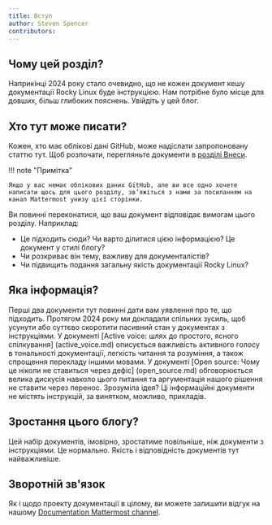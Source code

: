 ```yaml
---
title: Вступ
author: Steven Spencer
contributors:
---
```


## Чому цей розділ?

Наприкінці 2024 року стало очевидно, що не кожен документ кешу документації Rocky Linux буде інструкцією. Нам потрібне було місце для довших, більш глибоких пояснень. Увійдіть у цей блог.

## Хто тут може писати?

Кожен, хто має облікові дані GitHub, може надіслати запропоновану статтю тут. Щоб розпочати, перегляньте документи в [розділі Внеси](https://docs.rockylinux.org/guides/contribute/).

!!! note "Примітка"

```
Якщо у вас немає облікових даних GitHub, але ви все одно хочете написати щось для цього розділу, зв’яжіться з нами за посиланням на канал Mattermost унизу цієї сторінки.
```

Ви повинні переконатися, що ваш документ відповідає вимогам цього розділу. Наприклад:

- Це підходить сюди? Чи варто ділитися цією інформацією? Це документ у стилі блогу?
- Чи розкриває він тему, важливу для документалістів?
- Чи підвищить подання загальну якість документації Rocky Linux?

## Яка інформація?

Перші два документи тут повинні дати вам уявлення про те, що підходить. Протягом 2024 року ми докладали спільних зусиль, щоб усунути або суттєво скоротити пасивний стан у документах з інструкціями. У документі [Active voice: шлях до простого, ясного спілкування] (active_voice.md) описується важливість активного голосу в тональності документації, легкість читання та розуміння, а також спрощення перекладу іншими мовами. У документі [Open source: Чому це ніколи не ставиться через дефіс] (open_source.md) обговорюється велика дискусія навколо цього питання та аргументація нашого рішення не ставити через перенос. Зрозуміла ідея? Ці інформаційні документи не містять інструкцій, за винятком, можливо, прикладів.

## Зростання цього блогу?

Цей набір документів, імовірно, зростатиме повільніше, ніж документи з інструкціями. Це нормально. Якість і відповідність документів тут найважливіше.

## Зворотній зв'язок

Як і щодо проекту документації в цілому, ви можете залишити відгук на нашому [Documentation Mattermost channel](https://chat.rockylinux.org/rocky-linux/channels/documentation).

